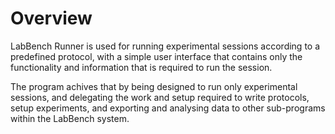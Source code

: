 # Overview

LabBench Runner is used for running experimental sessions according to a predefined protocol, with a simple user interface that contains only the functionality and information that is required to run the session.

The program achives that by being designed to run only experimental sessions, and delegating the work and setup required to write protocols, setup experiments, and exporting and analysing data to other sub-programs within the LabBench system.
